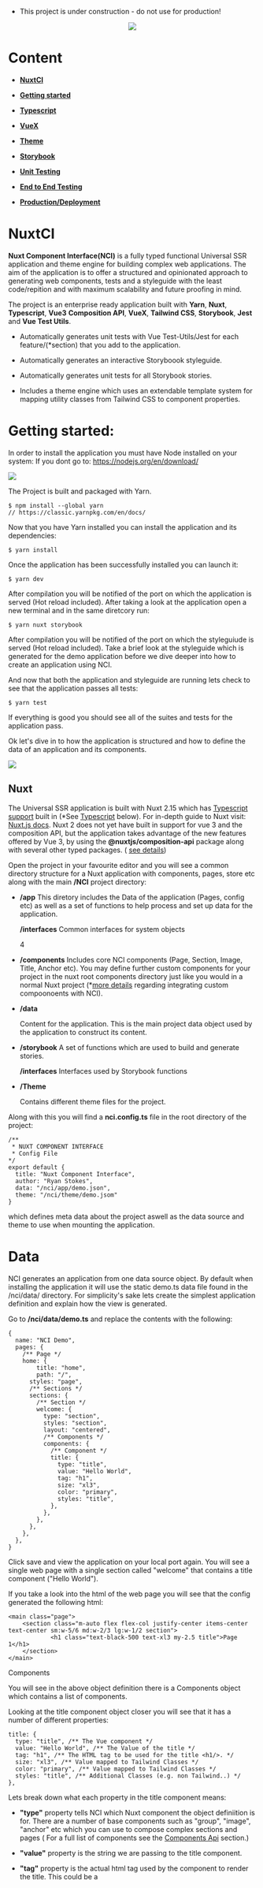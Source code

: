 * This project is under construction - do not use for production!

<p align="center">  
  <img src="./readme-assets/technology-logos.jpg" />
</p>


# Content

-  **[NuxtCI](#nuxtCI)**


- **[Getting started](#gettingstarted)**


-  **[Typescript](#typescript)**


- **[VueX](vuex)**


- **[Theme](#Theme)**


- **[Storybook](#storybook)**


- **[Unit Testing](#testing)**


- **[End to End Testing](#Theme)**

  

- **[Production/Deployment](#deployment)**


# NuxtCI

**Nuxt Component Interface(NCI)** is a fully typed functional Universal SSR application and theme engine for building complex web applications. The aim of the application is to offer a structured and opinionated approach to generating web components, tests and a styleguide with the least code/repition and with maximum scalability and future proofing in mind. 


The project is an enterprise ready application built with **Yarn**, **Nuxt**, **Typescript**, **Vue3** **Composition API**, **VueX**, **Tailwind CSS**, **Storybook**, **Jest** and **Vue Test Utils**.


- Automatically generates unit tests with Vue Test-Utils/Jest for each feature/(*section) that you add to the application.


- Automatically generates an interactive Storyboook styleguide.


- Automatically generates unit tests for all Storybook stories.


- Includes a theme engine which uses an extendable template system for mapping utility classes from Tailwind CSS to component properties.


# Getting started:

In order to install the application you must have Node installed on your system:
If you dont go to: https://nodejs.org/en/download/

<img src="./readme-assets/yarn-logo.jpg" />


The Project is built and packaged with Yarn. 


```
$ npm install --global yarn
// https://classic.yarnpkg.com/en/docs/
```


Now that you have Yarn installed you can install the application and its dependencies:


```
$ yarn install
```


Once the application has been successfully installed you can launch it:


```
$ yarn dev
```

After compilation you will be notified of the port on which the application is served (Hot reload included). After taking a look at the application open a new terminal and in the same diretcory run:

```
$ yarn nuxt storybook
```

After compilation you will be notified of the port on which the styleguiude is served (Hot reload included). Take a brief look at the styleguide which is generated for the demo application before we dive deeper into how to create an application using NCI.

And now that both the application and styleguide are running lets check to see that the application passes all tests:

```
$ yarn test
```

If everything is good you should see all of the suites and tests for the application pass.

Ok let's dive in to how the application is structured and how to define the data of an application and its components.

<img src="./readme-assets/nuxt-logo.jpg" />


## Nuxt

The Universal SSR application is built with Nuxt 2.15 which has [Typescript support]("https://typescript.nuxtjs.org/guide/introduction") built in (*See [Typescript]() below). For in-depth guide to Nuxt visit: [Nuxt.js docs](https://nuxtjs.org). Nuxt 2 does not yet have built in support for vue 3 and the composition API, but the application takes advantage of the new features offered by Vue 3, by using the **@nuxtjs/composition-api** package along with several other typed packages. ( [see   details](https://composition-api.nuxtjs.org/))


Open the project in your favourite editor and you will see a common directory structure for a Nuxt application with components, pages, store etc along with the main **/NCI** project directory:


- **/app**
  This diretory includes the Data of the application (Pages, config etc) as well as a set of functions to help process and set up data for the application.

     **/interfaces**
     Common interfaces for system objects

  4

- **/components**
  Includes core NCI components (Page, Section, Image, Title, Anchor etc). You may define further custom components for your project in the nuxt root components directory just like you would in a normal Nuxt project (*[more details]() regarding integrating custom compoonoents with NCI). 


- **/data**

  Content for the application. This is the main project data object used by the application to construct its content.


- **/storybook**
  A set of functions which are used to build and generate stories. 

     **/interfaces**
     Interfaces used by Storybook functions

- **/Theme**

  Contains different theme files for the project. 

Along with this you will find a **nci.config.ts** file in the root directory of the project:

```
/**
 * NUXT COMPONENT INTERFACE
 * Config File
*/
export default {
  title: "Nuxt Component Interface",
  author: "Ryan Stokes",
  data: "/nci/app/demo.json",
  theme: "/nci/theme/demo.jsom"
}
```

which defines meta data about the project aswell as the data source and theme to use when mounting the application.

# Data

NCI generates an application from one data source object. By default when installing the application it will use the static demo.ts data file found in the /nci/data/ directory. For simplicity's sake lets create the simplest application definition and explain how the view is generated. 

Go to **/nci/data/demo.ts** and replace the contents with the following:

```
{
  name: "NCI Demo",
  pages: {
    /** Page */
    home: {
    	title: "home",
    	path: "/",
      styles: "page",
      /** Sections */
      sections: {
        /** Section */
        welcome: {
          type: "section",
          styles: "section",
          layout: "centered",
          /** Components */
          components: {
            /** Component */
            title: {
              type: "title",
              value: "Hello World",
              tag: "h1",
              size: "xl3",
              color: "primary",
              styles: "title",
            },
          },
        },
      },
    },
  },
}
```

Click save and view the application on your local port again. You will see a single web page with a single section called "welcome" that contains a title component ("Hello World"). 

If you take a look into the html of the web page you will see that the config generated the following html:

```
<main class="page">
    <section class="m-auto flex flex-col justify-center items-center text-center sm:w-5/6 md:w-2/3 lg:w-1/2 section">
    		<h1 class="text-black-500 text-xl3 my-2.5 title">Page 1</h1>   	   
    </section>
</main>
```

Components 

You will see in the above object definition there is a Components object which contains a list of components. 

Looking at the title component object closer you will see that it has a number of different properties:

```
title: {   
  type: "title", /** The Vue component */   
  value: "Hello World", /** The Value of the title */   
  tag: "h1", /** The HTML tag to be used for the title <h1/>. */   
  size: "xl3", /** Value mapped to Tailwind Classes */   
  color: "primary", /** Value mapped to Tailwind Classes */   
  styles: "title", /** Additional Classes (e.g. non Tailwind..) */
},
```

Lets break down what each property in the title component means:

- **"type"** property tells NCI which Nuxt component the object definiition is for. There are a number of base components such as "group", "image", "anchor" etc which you can use to compose complex sections and pages ( For a full list of components see the [Components Api](#Components) section.)

- **"value"** property is the string we are passing to the title component.

- **"tag"** property is the actual html tag used by the component to render the title. This could be a <title>,<h5> tag for example or even a <p>.

- **"size"** a value which is mapped to a fluid font size (in this case **"text-xl3"**) within the theme system. We will go into the theme system [more]() shortly but for now you can take a look quickly at **/nci/theme/default.ts** and see that there is a **"font:"** config defintiion object where font sizes for the theme are configured.

- **"color"** a value which is mapped to a theme property (in this case **"text-black-500"**).

Storybook

Now that you understand the schema open up the storybook styleguide again in your browser (or run **yarn nuxt storybook**) .

Notice how the styleguide contains the core components but now only has one section which also now says **"Hello World"** and looks just like how you styled it within the application. 

A Storybook story is generated for each section definition. Every time you add a new section definition to your app, it will be catalogued in the page sidebar item, along with documentation and controls (or knobs) to allow designers to change properties of the corresponding components interactively.

Unit Testing

Now run the tests again to see our new data does not break anything:

``` 
$ yarn test
```

You will notice that there are less tests run than previously. This is because as well as running tests on the core Vue componenets and nci functions, it generates:

- A unit test for each section definition

As there was much more data previously the application gennerated more tests. This can make us confident that the real data we are using in the app does not break our application.



<img src="./readme-assets/vue3-logo.jpg" />


## Production


```bash
# build for production and launch server$ yarn build$ yarn start# generate static project$ yarn generate
```


## Composition API

<br/><br/><br/>
<img src="./readme-assets/typescript-logo.jpg" />


## Typescript

Although Typescript is supported through the nuxt-typescript package further configuration was needed for different issues.


- In order to be able to use @ or ~ in paths in Typescript files:


```
yarn add --dev tsconfig-paths
```

Then adding the followign to tsconfig.json:

```
comopilerOptions: {..."paths": {      "~/*": [        "./*"      ],      "@/*": [        "./*"]...}
```

- Adding a vue-shims.d.ts file to the root directory so that the Vue is typed:


```
/** vue-shims.d.ts */declare module "*.vue" {  import Vue from 'vue'  export default Vue}
```


- Adding a testRegex statement to **package.json** so that Typescript can recognise Jest test files with **.ts** extensions. (***note the "__test__" part**). 


```
"jest": {    /** ... */    "testRegex": "(/__test__/.*|(\\.|/)(test|spec))\\.(jsx?|tsx?)$"}
```


- and adding required types to your ts.config.js.


```
compilerOptions:{  /** ... */ "types": [      "@nuxt/types",      "@types/node",      "@types/jest"      "@types/tailwindcss"    ]}
```


- In order for Vuex to be typed correctly the project uses the **nuxt-typed-vuex** pacakage which provides typing for vuex store, getters, setter, actions etc.


Common Interfaces and types can be found in the **/typescript/interfaces.ts** file.


When runnig yarn dev or build Typescript will check for type errors.


for more info check:
https://typed-vuex.roe.dev/getting-started-nuxt


<br/><br/>
<img src="./readme-assets/vuex-logo.jpg" />


## VUEX

The applications state is managed with Nuxt's integrated VueX package and the **nuxt-typed-vuex package, which offers a strongly typed accessor for reading and communicating with the Vuex store.


Nuxt Typed Vuex Store $accessor:


```
/** Create reference to typed vuex accessor */const useAccessor = wrapProperty("$accessor", false);const typedStore = useAccessor();const yourVar = typedStore.module.yourProperty;
```

or another approach:


```
const { $accessor } = useContext()const yourVar = $accessor.module.yourProperty;
```


and to access a variable in the store and use it in your component for example:


```
let yourString: ComputedRef<string> = computed(    (): string => typedStore.youModule.yourString);
```


<br/><br/>
<img src="./readme-assets/storybook-logo.jpg" />


## Storybook JS Styleguide

Storybook Js is a UI component explorer for front end developers. It runs alongside the application, with stories defined for UI components.


https://storybook.js.org/docs/vue/get-started/introduction


and more specifically the project uses nuxt-storybook.


https://storybook.nuxtjs.org/


Tests are written in Typescript.


Run the following command to launch the storybook server and view the applications components design, variations and actions in isolation:


```
yarn nuxt storybook
```

<br/>
<img src="./readme-assets/storybook.png" />


Shared Typescript interfaces for Stroybook can be found in the **/typescript/interfaces-storybook.ts** file.


<br/><br/>
<img src="./readme-assets/jest-logo.jpg" />


## Testing


Tests use the Jest and vue-test-utils frameworks. 


https://github.com/vuejs/vue-jest


https://vue-test-utils.vuejs.org/


Test files are located in the corresponding components directory with a "/__test__" directory. 


Tests are written in Typescript. Common functions used for consntructing stories can be found within **/helpers/storybook.ts**


```
yarn test
```


To configure Jest edit the /jest.config.js file.


On configuration of importance was the need to add the following for the nuxtjs/compoition-api to be made available to jest tests:


```
moduleNameMapper: {  // ...  '@nuxtjs/composition-api': '@nuxtjs/composition-api/lib/entrypoint.js'}
```


<br/><br/>
<img src="./readme-assets/theme-logo.jpg" />


## Theme System


Components in the applicationn are styled using the TailwindCSS, a utility-first CSS framework which uses Utility classes to help you work within the constraints of the configured design system instead of littering your stylesheets with arbitrary values.


The application uses the @nuxtjs/tailwindcss package to integrate Tailwind with Nuxt:


For more info check:


https://tailwindcss.nuxtjs.org/


https://tailwindcss.com/docs


In order to gain consistency across the app and storybook a narrower set of component properties have been defined and these are mapped to Tailwind classes which are injected into the component definition Class definition object. (*See more details inn the next section.)


*tailwindcss-fluid - for fluid text
*fluid spacing - tailwind.config - generates fluid class for margin and padding 
*tailwindcss-children !!!! write description of theming here

## Application structure


In order to innitialise the store you must pass a appConfig object to the config initApp action.


```
/** /pages/index/vuetypedStore.config.initApp(appConfig);
```


This file object contains 2 properties:


1: pages
An object representing the content of the application. 


```
...object code...explanation
```

2: Theme
An object representing the style map rules of the application.


...object code


...explanation


...themes
